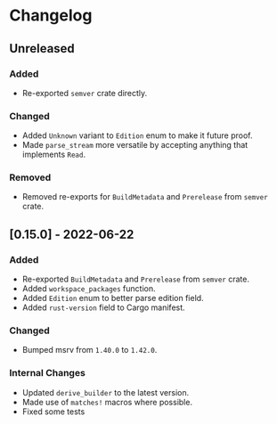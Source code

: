 # Changelog

## Unreleased

### Added

- Re-exported `semver` crate directly.

### Changed

- Added `Unknown` variant to `Edition` enum to make it future proof.
- Made `parse_stream` more versatile by accepting anything that implements `Read`.

### Removed

- Removed re-exports for `BuildMetadata` and `Prerelease` from `semver` crate.

## [0.15.0] - 2022-06-22

### Added

- Re-exported `BuildMetadata` and `Prerelease` from `semver` crate.
- Added `workspace_packages` function.
- Added `Edition` enum to better parse edition field.
- Added `rust-version` field to Cargo manifest.

### Changed

- Bumped msrv from `1.40.0` to `1.42.0`.

### Internal Changes

- Updated `derive_builder` to the latest version.
- Made use of `matches!` macros where possible.
- Fixed some tests
